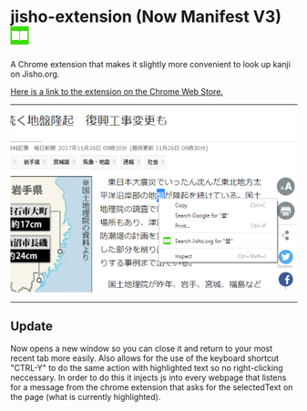 # jisho-extension (Now Manifest V3) ![icon](icon32.png)
A Chrome extension that makes it slightly more convenient to look up kanji on Jisho.org.

[Here is a link to the extension on the Chrome Web Store.](https://chrome.google.com/webstore/detail/jisho-extension/iblocgbegbfbikfpjajboohgnegaonho)

----
<img src="https://raw.githubusercontent.com/gbrixey/jisho-extension/main/screenshot.png" alt="Screenshot of the Jisho extension in action"/>

----
## Update
Now opens a new window so you can close it and return to your most recent tab more easily.  Also allows for the use of the keyboard shortcut "CTRL-Y" to do the same action with highlighted text so no right-clicking neccessary.  In order to do this it injects js into every webpage that listens for a message from the chrome extension that asks for the selectedText on the page (what is currently highlighted).
